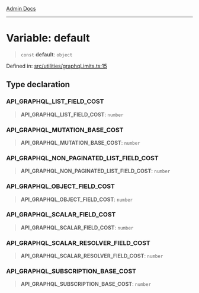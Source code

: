 [Admin Docs](/)

***

# Variable: default

> `const` **default**: `object`

Defined in: [src/utilities/graphqLimits.ts:15](https://github.com/gautam-divyanshu/talawa-api/blob/84910820371ade6fdca33545b3a0fc1e929731b2/src/utilities/graphqLimits.ts#L15)

## Type declaration

### API\_GRAPHQL\_LIST\_FIELD\_COST

> **API\_GRAPHQL\_LIST\_FIELD\_COST**: `number`

### API\_GRAPHQL\_MUTATION\_BASE\_COST

> **API\_GRAPHQL\_MUTATION\_BASE\_COST**: `number`

### API\_GRAPHQL\_NON\_PAGINATED\_LIST\_FIELD\_COST

> **API\_GRAPHQL\_NON\_PAGINATED\_LIST\_FIELD\_COST**: `number`

### API\_GRAPHQL\_OBJECT\_FIELD\_COST

> **API\_GRAPHQL\_OBJECT\_FIELD\_COST**: `number`

### API\_GRAPHQL\_SCALAR\_FIELD\_COST

> **API\_GRAPHQL\_SCALAR\_FIELD\_COST**: `number`

### API\_GRAPHQL\_SCALAR\_RESOLVER\_FIELD\_COST

> **API\_GRAPHQL\_SCALAR\_RESOLVER\_FIELD\_COST**: `number`

### API\_GRAPHQL\_SUBSCRIPTION\_BASE\_COST

> **API\_GRAPHQL\_SUBSCRIPTION\_BASE\_COST**: `number`
